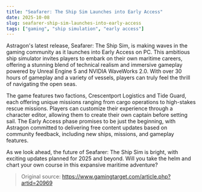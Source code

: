 ```yaml
---
title: "Seafarer: The Ship Sim Launches into Early Access"
date: 2025-10-08
slug: seafarer-ship-sim-launches-into-early-access
tags: ["gaming", "ship simulation", "early access"]
---
```


Astragon's latest release, Seafarer: The Ship Sim, is making waves in the gaming community as it launches into Early Access on PC. This ambitious ship simulator invites players to embark on their own maritime careers, offering a stunning blend of technical realism and immersive gameplay powered by Unreal Engine 5 and NVIDIA WaveWorks 2.0. With over 30 hours of gameplay and a variety of vessels, players can truly feel the thrill of navigating the open seas.

The game features two factions, Crescentport Logistics and Tide Guard, each offering unique missions ranging from cargo operations to high-stakes rescue missions. Players can customize their experience through a character editor, allowing them to create their own captain before setting sail. The Early Access phase promises to be just the beginning, with Astragon committed to delivering free content updates based on community feedback, including new ships, missions, and gameplay features.

As we look ahead, the future of Seafarer: The Ship Sim is bright, with exciting updates planned for 2025 and beyond. Will you take the helm and chart your own course in this expansive maritime adventure?
> Original source: https://www.gamingtarget.com/article.php?artid=20969
